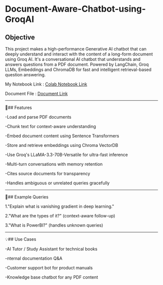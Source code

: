 # Document-Aware-Chatbot-using-GroqAI

## Objective
This project makes a high-performance Generative AI chatbot that can deeply understand and interact with the content of a long-form document using Groq AI.
It's a conversational AI chatbot that understands and answers questions from a PDF document. Powered by LangChain, Groq LLMs, Embeddings and ChromaDB for fast and intelligent retrieval-based question answering.

My Notebook Link : [Colab Notebook Link](https://colab.research.google.com/drive/1Qf_5XOYJC0zu44j8qdSlQlkh9wiUlT2A?usp=sharing)

Document File : [Document Link](https://d2l.ai/d2l-en.pdf)

---

🚀## Features

 -Load and parse PDF documents
 
 -Chunk text for context-aware understanding
 
 -Embed document content using Sentence Transformers
 
 -Store and retrieve embeddings using Chroma VectorDB
 
 -Use Groq's LLaMA-3.3-70B-Versatile for ultra-fast inference
 
 -Multi-turn conversations with memory retention
 
 -Cites source documents for transparency
 
 -Handles ambiguous or unrelated queries gracefully

---

📝## Example Queries
 
 1."Explain what is vanishing gradient in deep learning."
 
 2."What are the types of it?" (context-aware follow-up)
 
 3."What is PowerBI?" (handles unknown queries)

---

💡## Use Cases

-AI Tutor / Study Assistant for technical books

-nternal documentation Q&A

-Customer support bot for product manuals

-Knowledge base chatbot for any PDF content



